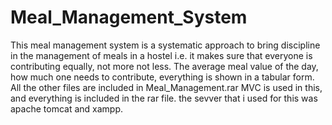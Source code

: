 # Meal_Management_System
This meal management system is a systematic approach to bring discipline in the management of meals in a hostel i.e. it makes sure that everyone is contributing equally, not more not less. The average meal value of the day, how much one needs to contribute, everything is shown in a tabular form.
All the other files are included in Meal_Management.rar MVC is used in this, and everything is included in the rar file. the sevver that i used for this was apache tomcat and xampp.
